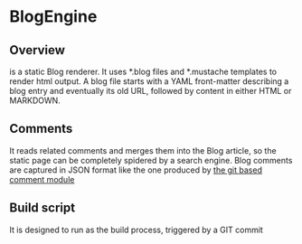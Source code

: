 # BlogEngine

## Overview
is a static Blog renderer. It uses *.blog files and *.mustache templates to render html output.
A blog file starts with a YAML front-matter describing a blog entry and eventually its old URL,
followed by content in either HTML or MARKDOWN. 

## Comments
It reads related comments and merges them into the Blog article, so the static page can be completely spidered by a search engine.
Blog comments are captured in JSON format like the one produced by [the git based comment module](https://github.com/Stwissel/blog-comments-public)

## Build script
It is designed to run as the build process, triggered by a GIT commit
